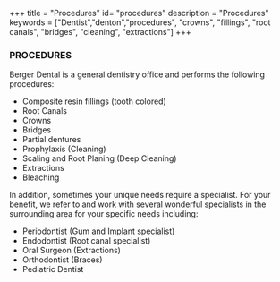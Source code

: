 +++
title = "Procedures"
id= "procedures"
description = "Procedures"
keywords = ["Dentist","denton","procedures", "crowns", "fillings", "root canals", "bridges", "cleaning", "extractions"]
+++

### PROCEDURES

Berger Dental is a general dentistry office and performs the following procedures:

* Composite resin fillings (tooth colored)
* Root Canals
* Crowns
* Bridges
* Partial dentures
* Prophylaxis (Cleaning)
* Scaling and Root Planing (Deep Cleaning)
* Extractions
* Bleaching
 
In addition, sometimes your unique needs require a specialist. For your benefit, we refer to and work with several wonderful specialists in the surrounding area for your specific needs including:

* Periodontist (Gum and Implant specialist)
* Endodontist (Root canal specialist)
* Oral Surgeon (Extractions)
* Orthodontist (Braces)
* Pediatric Dentist
